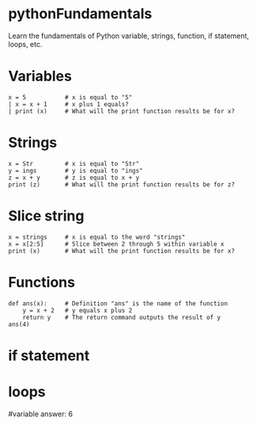# pythonFundamentals
Learn the fundamentals of Python variable, strings, function, if statement, loops, etc.

# Variables
```
x = 5           # x is equal to "5"
| x = x + 1     # x plus 1 equals?
| print (x)     # What will the print function results be for x?
```

# Strings
```
x = Str         # x is equal to "Str"
y = ings        # y is equal to "ings"
z = x + y       # z is equal to x + y
print (z)       # What will the print function results be for z?
```

# Slice string
```
x = strings     # x is equal to the word "strings"
x = x[2:5]      # Slice between 2 through 5 within variable x
print (x)       # What will the print function results be for x?
```

# Functions
```
def ans(x):     # Definition "ans" is the name of the function
    y = x + 2   # y equals x plus 2
    return y    # The return command outputs the result of y
ans(4)
```

# if statement


# loops




#variable answer: 6
